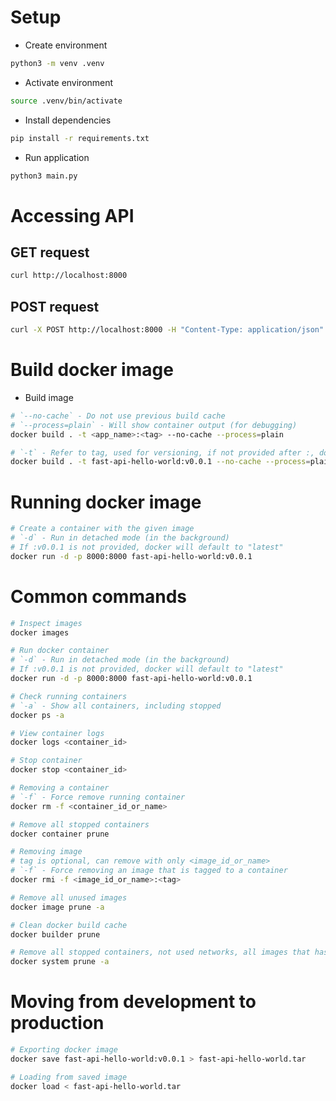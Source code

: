# Setup
- Create environment
```bash
python3 -m venv .venv
```
- Activate environment
```bash
source .venv/bin/activate
```
- Install dependencies
```bash
pip install -r requirements.txt
```
- Run application
```bash
python3 main.py
```

# Accessing API
## GET request
```bash
curl http://localhost:8000
```

## POST request
```bash
curl -X POST http://localhost:8000 -H "Content-Type: application/json" -d "{\"4\": \"pear\"}"
```

# Build docker image
- Build image
```bash
# `--no-cache` - Do not use previous build cache
# `--process=plain` - Will show container output (for debugging)
docker build . -t <app_name>:<tag> --no-cache --process=plain

# `-t` - Refer to tag, used for versioning, if not provided after :, docker will default to "latest"
docker build . -t fast-api-hello-world:v0.0.1 --no-cache --process=plain
```

# Running docker image
```bash
# Create a container with the given image
# `-d` - Run in detached mode (in the background)
# If :v0.0.1 is not provided, docker will default to "latest"
docker run -d -p 8000:8000 fast-api-hello-world:v0.0.1
```

# Common commands
```bash
# Inspect images
docker images

# Run docker container
# `-d` - Run in detached mode (in the background)
# If :v0.0.1 is not provided, docker will default to "latest"
docker run -d -p 8000:8000 fast-api-hello-world:v0.0.1

# Check running containers
# `-a` - Show all containers, including stopped
docker ps -a

# View container logs
docker logs <container_id>

# Stop container
docker stop <container_id>

# Removing a container
# `-f` - Force remove running container
docker rm -f <container_id_or_name>

# Remove all stopped containers
docker container prune

# Removing image
# tag is optional, can remove with only <image_id_or_name>
# `-f` - Force removing an image that is tagged to a container
docker rmi -f <image_id_or_name>:<tag>

# Remove all unused images
docker image prune -a

# Clean docker build cache
docker builder prune

# Remove all stopped containers, not used networks, all images that has got no container and build cache
docker system prune -a
```

# Moving from development to production
```bash
# Exporting docker image
docker save fast-api-hello-world:v0.0.1 > fast-api-hello-world.tar

# Loading from saved image
docker load < fast-api-hello-world.tar
```
